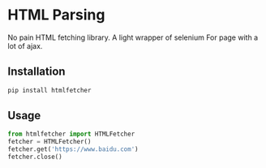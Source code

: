 # HTML Parsing

No pain HTML fetching library. A light wrapper of selenium
For page with a lot of ajax.


## Installation

```python
pip install htmlfetcher
```

## Usage

```python
from htmlfetcher import HTMLFetcher
fetcher = HTMLFetcher()
fetcher.get('https://www.baidu.com')
fetcher.close()
```
